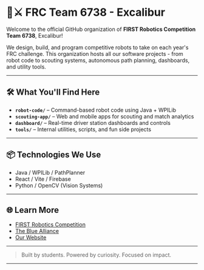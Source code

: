 # 🤖⚔️ FRC Team 6738 - Excalibur

Welcome to the official GitHub organization of **FIRST Robotics Competition Team 6738**, Excalibur!

We design, build, and program competitive robots to take on each year's FRC challenge. This organization hosts all our software projects - from robot code to scouting systems, autonomous path planning, dashboards, and utility tools.

---

## 🛠️ What You'll Find Here

- **`robot-code/`** – Command-based robot code using Java + WPILib  
- **`scouting-app/`** – Web and mobile apps for scouting and match analytics  
- **`dashboard/`** – Real-time driver station dashboards and controls  
- **`tools/`** – Internal utilities, scripts, and fun side projects

---

## 📦 Technologies We Use

- Java / WPILib / PathPlanner
- React / Vite / Firebase
- Python / OpenCV (Vision Systems)

---

## 🌐 Learn More

- [FIRST Robotics Competition](https://www.firstinspires.org/robotics/frc)
- [The Blue Alliance](https://www.thebluealliance.com/team/1234)
- [Our Website](https://excaliburfrc.com) <!-- Update this if you have a real site -->

---

> Built by students. Powered by curiosity. Focused on impact.

---

